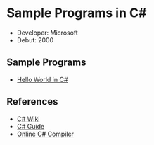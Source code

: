 # Sample Programs in C#

- Developer: Microsoft
- Debut: 2000

## Sample Programs

- [Hello World in C#](https://therenegadecoder.com/code/hello-world-in-c-sharp/)

## References

- [C# Wiki](https://en.wikipedia.org/wiki/C_Sharp_(programming_language))
- [C# Guide](https://docs.microsoft.com/en-us/dotnet/csharp/)
- [Online C# Compiler](https://www.jdoodle.com/compile-c-sharp-online)
